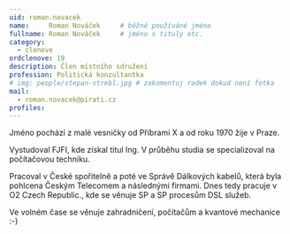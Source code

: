 ```yaml
---
uid: roman.novacek
name:     Roman Nováček  	# běžně používáné jméno
fullname: Roman Nováček  	# jméno s tituly etc.
category:
  - clenove
ordclenove: 19
description: Člen místního sdružení
profession: Politická konzultantka
# img: people/stepan-strebl.jpg # zakomentuj radek dokud není fotka
mail:
  - roman.novacek@pirati.cz
profiles:
---
```

Jméno pochází z malé vesničky od Příbrami X a od roku 1970 žije v Praze.

Vystudoval FJFI, kde získal titul Ing. V průběhu studia se specializoval na počítačovou techniku.

Pracoval v České spořitelně a poté ve Správě Dálkových kabelů, která byla pohlcena Českým Telecomem a následnými firmami. Dnes tedy pracuje v O2 Czech Republic., kde se věnuje SP a SP procesům DSL služeb.

Ve volném čase se věnuje zahradničení, počítačům a kvantové mechanice :-)
